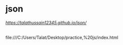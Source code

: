 # json


######  https://talathussain12345.github.io/json/
file:///C:/Users/Talat/Desktop/practice,%20js/index.html

